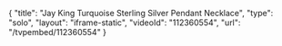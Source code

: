 {
    "title": "Jay King Turquoise Sterling Silver Pendant Necklace",
    "type": "solo",
    "layout": "iframe-static",
    "videoId": "112360554",
    "url": "\/tvpembed\/112360554"
}